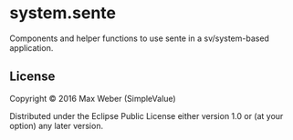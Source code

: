 # system.sente

Components and helper functions to use sente in a sv/system-based
application.

## License

Copyright © 2016 Max Weber (SimpleValue)

Distributed under the Eclipse Public License either version 1.0 or (at
your option) any later version.
